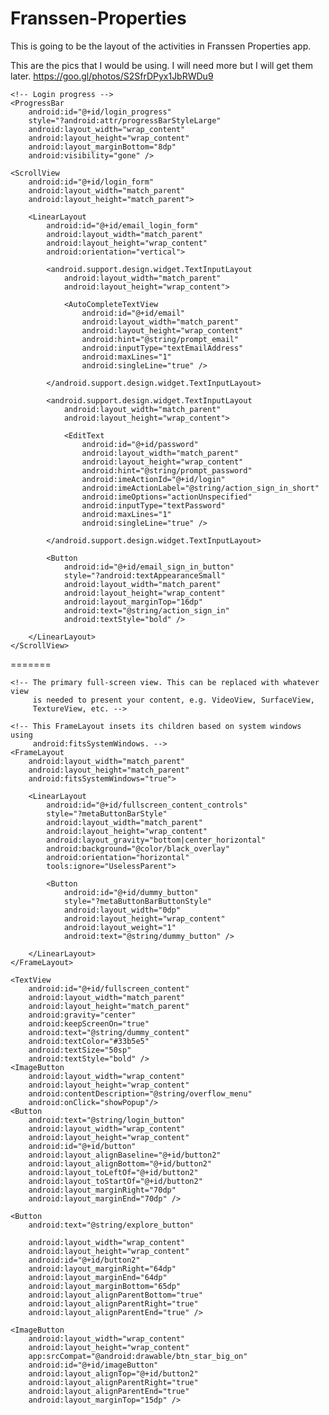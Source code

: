 
# Franssen-Properties
This is going to be the layout of the activities in Franssen Properties app. 


This are the pics that I would be using.  I will need more but I will get them later. 
https://goo.gl/photos/S2SfrDPyx1JbRWDu9

<LinearLayout xmlns:android="http://schemas.android.com/apk/res/android"
    xmlns:tools="http://schemas.android.com/tools"
    android:layout_width="match_parent"
    android:layout_height="match_parent"
    android:gravity="center_horizontal"
    android:orientation="vertical"
    android:paddingBottom="@dimen/activity_vertical_margin"
    android:paddingLeft="@dimen/activity_horizontal_margin"
    android:paddingRight="@dimen/activity_horizontal_margin"
    android:paddingTop="@dimen/activity_vertical_margin"
    tools:context="com.example.edwingariza.testscreens.LoginActivity">

    <!-- Login progress -->
    <ProgressBar
        android:id="@+id/login_progress"
        style="?android:attr/progressBarStyleLarge"
        android:layout_width="wrap_content"
        android:layout_height="wrap_content"
        android:layout_marginBottom="8dp"
        android:visibility="gone" />

    <ScrollView
        android:id="@+id/login_form"
        android:layout_width="match_parent"
        android:layout_height="match_parent">

        <LinearLayout
            android:id="@+id/email_login_form"
            android:layout_width="match_parent"
            android:layout_height="wrap_content"
            android:orientation="vertical">

            <android.support.design.widget.TextInputLayout
                android:layout_width="match_parent"
                android:layout_height="wrap_content">

                <AutoCompleteTextView
                    android:id="@+id/email"
                    android:layout_width="match_parent"
                    android:layout_height="wrap_content"
                    android:hint="@string/prompt_email"
                    android:inputType="textEmailAddress"
                    android:maxLines="1"
                    android:singleLine="true" />

            </android.support.design.widget.TextInputLayout>

            <android.support.design.widget.TextInputLayout
                android:layout_width="match_parent"
                android:layout_height="wrap_content">

                <EditText
                    android:id="@+id/password"
                    android:layout_width="match_parent"
                    android:layout_height="wrap_content"
                    android:hint="@string/prompt_password"
                    android:imeActionId="@+id/login"
                    android:imeActionLabel="@string/action_sign_in_short"
                    android:imeOptions="actionUnspecified"
                    android:inputType="textPassword"
                    android:maxLines="1"
                    android:singleLine="true" />

            </android.support.design.widget.TextInputLayout>

            <Button
                android:id="@+id/email_sign_in_button"
                style="?android:textAppearanceSmall"
                android:layout_width="match_parent"
                android:layout_height="wrap_content"
                android:layout_marginTop="16dp"
                android:text="@string/action_sign_in"
                android:textStyle="bold" />

        </LinearLayout>
    </ScrollView>
</LinearLayout>
=======
<RelativeLayout xmlns:android="http://schemas.android.com/apk/res/android"
    xmlns:app="http://schemas.android.com/apk/res-auto"
    xmlns:tools="http://schemas.android.com/tools"
    android:layout_width="match_parent"
    android:layout_height="match_parent"
    android:background="#0099cc"
    tools:context="com.example.edwingariza.franssenproperties.FullscreenActivity">

    <!-- The primary full-screen view. This can be replaced with whatever view
         is needed to present your content, e.g. VideoView, SurfaceView,
         TextureView, etc. -->

    <!-- This FrameLayout insets its children based on system windows using
         android:fitsSystemWindows. -->
    <FrameLayout
        android:layout_width="match_parent"
        android:layout_height="match_parent"
        android:fitsSystemWindows="true">

        <LinearLayout
            android:id="@+id/fullscreen_content_controls"
            style="?metaButtonBarStyle"
            android:layout_width="match_parent"
            android:layout_height="wrap_content"
            android:layout_gravity="bottom|center_horizontal"
            android:background="@color/black_overlay"
            android:orientation="horizontal"
            tools:ignore="UselessParent">

            <Button
                android:id="@+id/dummy_button"
                style="?metaButtonBarButtonStyle"
                android:layout_width="0dp"
                android:layout_height="wrap_content"
                android:layout_weight="1"
                android:text="@string/dummy_button" />

        </LinearLayout>
    </FrameLayout>

    <TextView
        android:id="@+id/fullscreen_content"
        android:layout_width="match_parent"
        android:layout_height="match_parent"
        android:gravity="center"
        android:keepScreenOn="true"
        android:text="@string/dummy_content"
        android:textColor="#33b5e5"
        android:textSize="50sp"
        android:textStyle="bold" />
    <ImageButton
        android:layout_width="wrap_content"
        android:layout_height="wrap_content"
        android:contentDescription="@string/overflow_menu"
        android:onClick="showPopup"/>
    <Button
        android:text="@string/login_button"
        android:layout_width="wrap_content"
        android:layout_height="wrap_content"
        android:id="@+id/button"
        android:layout_alignBaseline="@+id/button2"
        android:layout_alignBottom="@+id/button2"
        android:layout_toLeftOf="@+id/button2"
        android:layout_toStartOf="@+id/button2"
        android:layout_marginRight="70dp"
        android:layout_marginEnd="70dp" />

    <Button
        android:text="@string/explore_button"

        android:layout_width="wrap_content"
        android:layout_height="wrap_content"
        android:id="@+id/button2"
        android:layout_marginRight="64dp"
        android:layout_marginEnd="64dp"
        android:layout_marginBottom="65dp"
        android:layout_alignParentBottom="true"
        android:layout_alignParentRight="true"
        android:layout_alignParentEnd="true" />

    <ImageButton
        android:layout_width="wrap_content"
        android:layout_height="wrap_content"
        app:srcCompat="@android:drawable/btn_star_big_on"
        android:id="@+id/imageButton"
        android:layout_alignTop="@+id/button2"
        android:layout_alignParentRight="true"
        android:layout_alignParentEnd="true"
        android:layout_marginTop="15dp" />

</RelativeLayout>


